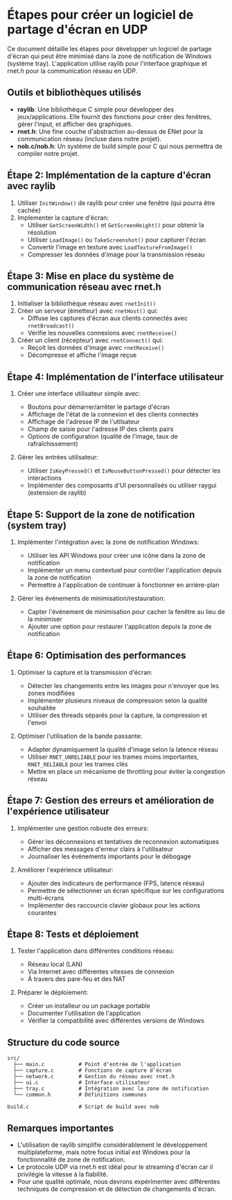 # Étapes pour créer un logiciel de partage d'écran en UDP

Ce document détaille les étapes pour développer un logiciel de partage d'écran qui peut être minimisé dans la zone de notification de Windows (système tray). L'application utilise raylib pour l'interface graphique et rnet.h pour la communication réseau en UDP.

## Outils et bibliothèques utilisés

- **raylib**: Une bibliothèque C simple pour développer des jeux/applications. Elle fournit des fonctions pour créer des fenêtres, gérer l'input, et afficher des graphiques.
- **rnet.h**: Une fine couche d'abstraction au-dessus de ENet pour la communication réseau (incluse dans notre projet).
- **nob.c/nob.h**: Un système de build simple pour C qui nous permettra de compiler notre projet.


## Étape 2: Implémentation de la capture d'écran avec raylib

1. Utiliser `InitWindow()` de raylib pour créer une fenêtre (qui pourra être cachée)
2. Implementer la capture d'écran:
   - Utiliser `GetScreenWidth()` et `GetScreenHeight()` pour obtenir la résolution
   - Utiliser `LoadImage()` ou `TakeScreenshot()` pour capturer l'écran
   - Convertir l'image en texture avec `LoadTextureFromImage()`
   - Compresser les données d'image pour la transmission réseau

## Étape 3: Mise en place du système de communication réseau avec rnet.h

1. Initialiser la bibliothèque réseau avec `rnetInit()`
2. Créer un serveur (émetteur) avec `rnetHost()` qui:
   - Diffuse les captures d'écran aux clients connectés avec `rnetBroadcast()`
   - Vérifie les nouvelles connexions avec `rnetReceive()`
3. Créer un client (récepteur) avec `rnetConnect()` qui:
   - Reçoit les données d'image avec `rnetReceive()`
   - Décompresse et affiche l'image reçue

## Étape 4: Implémentation de l'interface utilisateur

1. Créer une interface utilisateur simple avec:
   - Boutons pour démarrer/arrêter le partage d'écran
   - Affichage de l'état de la connexion et des clients connectés
   - Affichage de l'adresse IP de l'utilsateur
   - Champ de saisie pour l'adresse IP des clients pairs
   - Options de configuration (qualité de l'image, taux de rafraîchissement)

2. Gérer les entrées utilisateur:
   - Utiliser `IsKeyPressed()` et `IsMouseButtonPressed()` pour détecter les interactions
   - Implémenter des composants d'UI personnalisés ou utiliser raygui (extension de raylib)

## Étape 5: Support de la zone de notification (system tray)

1. Implémenter l'intégration avec la zone de notification Windows:
   - Utiliser les API Windows pour créer une icône dans la zone de notification
   - Implémenter un menu contextuel pour contrôler l'application depuis la zone de notification
   - Permettre à l'application de continuer à fonctionner en arrière-plan

2. Gérer les événements de minimisation/restauration:
   - Capter l'événement de minimisation pour cacher la fenêtre au lieu de la minimiser
   - Ajouter une option pour restaurer l'application depuis la zone de notification

## Étape 6: Optimisation des performances

1. Optimiser la capture et la transmission d'écran:
   - Détecter les changements entre les images pour n'envoyer que les zones modifiées
   - Implémenter plusieurs niveaux de compression selon la qualité souhaitée
   - Utiliser des threads séparés pour la capture, la compression et l'envoi

2. Optimiser l'utilisation de la bande passante:
   - Adapter dynamiquement la qualité d'image selon la latence réseau
   - Utiliser `RNET_UNRELIABLE` pour les trames moins importantes, `RNET_RELIABLE` pour les trames clés
   - Mettre en place un mécanisme de throttling pour éviter la congestion réseau

## Étape 7: Gestion des erreurs et amélioration de l'expérience utilisateur

1. Implémenter une gestion robuste des erreurs:
   - Gérer les déconnexions et tentatives de reconnexion automatiques
   - Afficher des messages d'erreur clairs à l'utilisateur
   - Journaliser les événements importants pour le débogage

2. Améliorer l'expérience utilisateur:
   - Ajouter des indicateurs de performance (FPS, latence réseau)
   - Permettre de sélectionner un écran spécifique sur les configurations multi-écrans
   - Implémenter des raccourcis clavier globaux pour les actions courantes

## Étape 8: Tests et déploiement

1. Tester l'application dans différentes conditions réseau:
   - Réseau local (LAN)
   - Via Internet avec différentes vitesses de connexion
   - À travers des pare-feu et des NAT

2. Préparer le déploiement:
   - Créer un installeur ou un package portable
   - Documenter l'utilisation de l'application
   - Vérifier la compatibilité avec différentes versions de Windows

## Structure du code source

```
src/
  ├── main.c           # Point d'entrée de l'application
  ├── capture.c        # Fonctions de capture d'écran
  ├── network.c        # Gestion du réseau avec rnet.h
  ├── ui.c             # Interface utilisateur
  ├── tray.c           # Intégration avec la zone de notification
  └── common.h         # Définitions communes

build.c                # Script de build avec nob
```

## Remarques importantes

- L'utilisation de raylib simplifie considérablement le développement multiplateforme, mais notre focus initial est Windows pour la fonctionnalité de zone de notification.
- Le protocole UDP via rnet.h est idéal pour le streaming d'écran car il privilégie la vitesse à la fiabilité.
- Pour une qualité optimale, nous devrons expérimenter avec différentes techniques de compression et de détection de changements d'écran.